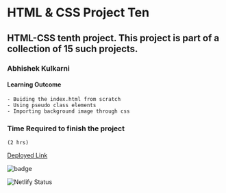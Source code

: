 #   HTML & CSS Project Ten

## HTML-CSS tenth  project. This project is part of a collection of 15 such projects.

### Abhishek Kulkarni

#### Learning Outcome
    - Buiding the index.html from scratch
    - Using pseudo class elements
    - Importing background image through css


### Time Required to finish the project
    (2 hrs)

 [Deployed Link](https://project10-interior-design-landingpage.netlify.app/)

![badge](https://img.shields.io/badge/Deployment-Up-green)

![Netlify Status](https://api.netlify.com/api/v1/badges/e5dcbd71-f751-4f64-82ad-b8ca486d528a/deploy-status)
